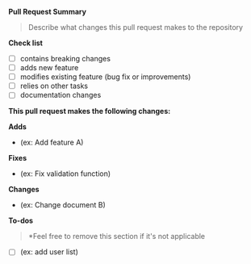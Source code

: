 **Pull Request Summary**

> Describe what changes this pull request makes to the repository

**Check list**
- [ ] contains breaking changes
- [ ] adds new feature
- [ ] modifies existing feature (bug fix or improvements)
- [ ] relies on other tasks
- [ ] documentation changes

**This pull request makes the following changes:**

**Adds**
- (ex: Add feature A)

**Fixes**
- (ex: Fix validation function)

**Changes**
- (ex: Change document B)

**To-dos**
> *Feel free to remove this section if it's not applicable

- [ ] (ex: add user list)